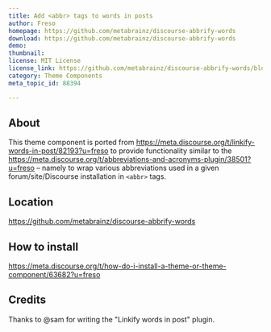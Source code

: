 ```yaml
---
title: Add <abbr> tags to words in posts
author: Freso
homepage: https://github.com/metabrainz/discourse-abbrify-words
download: https://github.com/metabrainz/discourse-abbrify-words
demo: 
thumbnail: 
license: MIT License
license_link: https://github.com/metabrainz/discourse-abbrify-words/blob/master/LICENSE
category: Theme Components
meta_topic_id: 88394

---
```

## About

This theme component is ported from https://meta.discourse.org/t/linkify-words-in-post/82193?u=freso to provide functionality similar to the https://meta.discourse.org/t/abbreviations-and-acronyms-plugin/38501?u=freso – namely to wrap various abbreviations used in a given forum/site/Discourse installation in `<abbr>` tags.

## Location

https://github.com/metabrainz/discourse-abbrify-words

## How to install

https://meta.discourse.org/t/how-do-i-install-a-theme-or-theme-component/63682?u=freso

## Credits

Thanks to @sam for writing the "Linkify words in post" plugin.